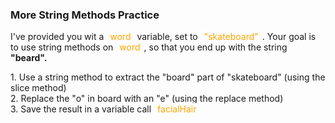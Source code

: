 ### More String Methods Practice
<p>I've provided you wit a <span style= "color: orange; border: 1px solid white; padding: 0 5px">word</span> variable, set to <span style= "color: orange; border: 1px solid white; padding: 0 5px">"skateboard"</span>. Your goal is to use string methods on <span style= "color: orange; border: 1px solid white; padding: 0 5px">word</span>, so that you end up with the string <b>"beard".</b>
</p>
1. Use a string method to extract the "board" part of "skateboard" (using the slice method)<br>
2. Replace the "o" in board with an "e" (using the replace method)<br>
3. Save the result in a variable call <span style= "color: orange; border: 1px solid white; padding: 0 5px">facialHair</span>

